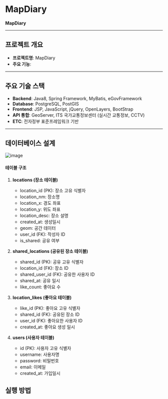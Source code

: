 # MapDiary

**MapDiary**

---

## 프로젝트 개요

- **프로젝트명**: MapDiary  
- **주요 기능**:  

---

## 주요 기술 스택

- **Backend**: Java8, Spring Framework, MyBatis, eGovFramework
- **Database**: PostgreSQL, PostGIS
- **Frontend**: JSP, JavaScript, jQuery, OpenLayers, BootStrap
- **API 통합**: GeoServer, ITS 국가교통정보센터 (실시간 교통정보, CCTV)
- **ETC**: 전자정부 표준프레임워크 기반

---

## 데이터베이스 설계

![image](https://github.com/user-attachments/assets/74716d3d-9a15-476a-a118-0459ff3bf2ab)

#### 테이블 구조

1. **locations (장소 테이블)**
   - location_id (PK): 장소 고유 식별자
   - location_nm: 장소명
   - location_x: 경도 좌표
   - location_y: 위도 좌표
   - location_desc: 장소 설명
   - created_at: 생성일시
   - geom: 공간 데이터
   - user_id (FK): 작성자 ID
   - is_shared: 공유 여부

2. **shared_locations (공유된 장소 테이블)**
   - shared_id (PK): 공유 고유 식별자
   - location_id (FK): 장소 ID
   - shared_user_id (FK): 공유한 사용자 ID
   - shared_at: 공유 일시
   - like_count: 좋아요 수

3. **location_likes (좋아요 테이블)**
   - like_id (PK): 좋아요 고유 식별자
   - shared_id (FK): 공유된 장소 ID
   - user_id (FK): 좋아요한 사용자 ID
   - created_at: 좋아요 생성 일시

4. **users (사용자 테이블)**
   - id (PK): 사용자 고유 식별자
   - username: 사용자명
   - password: 비밀번호
   - email: 이메일
   - created_at: 가입일시


## 실행 방법

